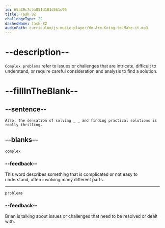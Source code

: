 ```yaml
---
id: 65a39c7cba851d101d561c99
title: Task 82
challengeType: 22
dashedName: task-82
audioPath: curriculum/js-music-player/We-Are-Going-to-Make-it.mp3
---
```


<!--
AUDIO REFERENCE: 
Lisa: Also, the sensation of solving complex problems and finding practical solutions is really thrilling.
-->

# --description--

`Complex problems` refer to issues or challenges that are intricate, difficult to understand, or require careful consideration and analysis to find a solution.

# --fillInTheBlank--

## --sentence--

`Also, the sensation of solving _ _ and finding practical solutions is really thrilling.`

## --blanks--

`complex`

### --feedback--

This word describes something that is complicated or not easy to understand, often involving many different parts.

---

`problems`

### --feedback--

Brian is talking about issues or challenges that need to be resolved or dealt with.
